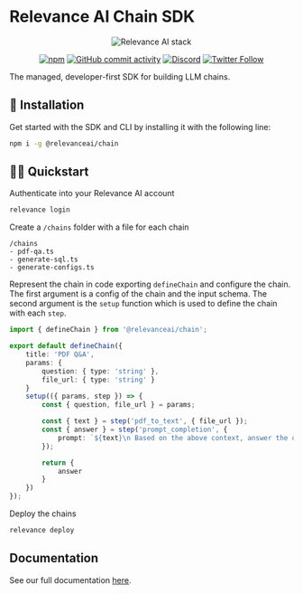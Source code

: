 # Relevance AI Chain SDK

<div align="center">

![Relevance AI stack](head-illustration.png)

[![npm](https://img.shields.io/npm/dw/@relevanceai/chain)](https://www.npmjs.com/package/@relevanceai/chain)
[![GitHub commit activity](https://img.shields.io/github/commit-activity/w/relevanceai/relevance-chain-sdk)](https://github.com/RelevanceAI/relevance-chain-sdk)
[![Discord](https://img.shields.io/discord/1107542094672842762)](https://discord.com/invite/8VHJJrQZMM) 
[![Twitter Follow](https://img.shields.io/twitter/follow/relevanceai_?style=social)](https://twitter.com/RelevanceAI_)

</div>

The managed, developer-first SDK for building LLM chains.

## 🔨 Installation

Get started with the SDK and CLI by installing it with the following line:
```sh
npm i -g @relevanceai/chain
```

## 🏃‍♀️ Quickstart

Authenticate into your Relevance AI account
```sh
relevance login
```

Create a `/chains` folder with a file for each chain
```
/chains
- pdf-qa.ts
- generate-sql.ts
- generate-configs.ts
```

Represent the chain in code exporting `defineChain` and configure the chain. The first argument is a config of the chain and the input schema. The second argument is the `setup` function which is used to define the chain with each `step`.
```typescript
import { defineChain } from '@relevanceai/chain';

export default defineChain({
    title: 'PDF Q&A',
    params: {
        question: { type: 'string' },
        file_url: { type: 'string' }
    }
    setup(({ params, step }) => {
        const { question, file_url } = params;

        const { text } = step('pdf_to_text', { file_url });
        const { answer } = step('prompt_completion', { 
            prompt: `${text}\n Based on the above context, answer the question ${question}` 
        });

        return {
            answer
        }
    })
});
```

Deploy the chains
```sh
relevance deploy
```

## Documentation

See our full documentation [here](https://documentation.relevanceai.com).
